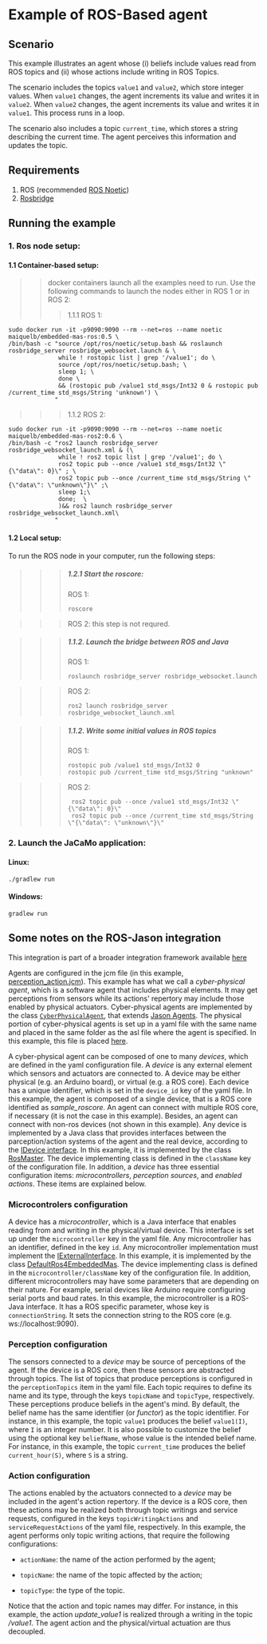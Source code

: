 # Example of ROS-Based agent

## Scenario

This example illustrates an agent whose (i) beliefs include values read from ROS topics and (ii) whose actions include writing in ROS Topics.

The scenario includes the topics ```value1``` and ```value2```, which store integer values. When `value1` changes, the agent increments its value and writes it in `value2`. When `value2` changes, the agent increments its value and writes it in `value1`. This process runs in a loop.

The scenario also includes a topic `current_time`, which stores a string describing the current time. The agent perceives this information and updates the topic.

## Requirements
1. ROS (recommended [ROS Noetic](http://wiki.ros.org/noetic))
2. [Rosbridge](http://wiki.ros.org/rosbridge_suite/Tutorials/RunningRosbridge)


## Running the example

### 1. Ros node setup:

#### 1.1 Container-based setup: 
> > docker containers launch all the examples need to run. Use the following commands to launch the nodes either in ROS 1 or in ROS 2:
> > > 1.1.1 ROS 1: 

   ```
   sudo docker run -it -p9090:9090 --rm --net=ros --name noetic maiquelb/embedded-mas-ros:0.5 \
   /bin/bash -c "source /opt/ros/noetic/setup.bash && roslaunch rosbridge_server rosbridge_websocket.launch & \
                 while ! rostopic list | grep '/value1'; do \
                 source /opt/ros/noetic/setup.bash; \
                 sleep 1; \
                 done \
                 && (rostopic pub /value1 std_msgs/Int32 0 & rostopic pub /current_time std_msgs/String 'unknown') \	
                "
   ```

> > > 1.1.2 ROS 2:

```
sudo docker run -it -p9090:9090 --rm --net=ros --name noetic maiquelb/embedded-mas-ros2:0.6 \
/bin/bash -c "ros2 launch rosbridge_server rosbridge_websocket_launch.xml & (\
              while ! ros2 topic list | grep '/value1'; do \
              ros2 topic pub --once /value1 std_msgs/Int32 \"{\"data\": 0}\" ; \
              ros2 topic pub --once /current_time std_msgs/String \"{\"data\": \"unknown\"}\" ;\
              sleep 1;\
              done;  \
              )&& ros2 launch rosbridge_server rosbridge_websocket_launch.xml\
             "
```


#### 1.2 Local setup: 
To run the ROS node in your computer, run the following steps:

> > > ##### 1.2.1  Start the roscore:
> > > ROS 1:
> > > ```
> > > roscore
> > > ```

> > > ROS 2: this step is not requred.

> > > ##### 1.1.2. Launch the bridge between ROS and Java
> > > ROS 1:
> > > 
> > > ```
> > > roslaunch rosbridge_server rosbridge_websocket.launch
> > > ```

> > > ROS 2:
> > > 
> > > ```
> > > ros2 launch rosbridge_server rosbridge_websocket_launch.xml
> > > ```

> > > ##### 1.1.2. Write some initial values in ROS topics
> > > ROS 1: 
> > > ```
> > > rostopic pub /value1 std_msgs/Int32 0
> > > rostopic pub /current_time std_msgs/String "unknown"

> > >  ROS 2:
> > > ```
> > >  ros2 topic pub --once /value1 std_msgs/Int32 \"{\"data\": 0}\" 
> > >  ros2 topic pub --once /current_time std_msgs/String \"{\"data\": \"unknown\"}\" 
> > > ```




### 2. Launch the JaCaMo application:

#### Linux:
```
./gradlew run
```
#### Windows:
```
gradlew run 
```

## Some notes on the ROS-Jason integration
This integration is part of a broader integration framework available [here](https://github.com/embedded-mas/embedded-mas)

Agents are configured in the jcm file (in this example, [perception_action.jcm](perception_action.jcm)). This example has what we call a <em>cyber-physical agent</em>, which is a software agent that includes physical elements. It may get perceptions from sensors while its actions' repertory may include those enabled by physical actuators. Cyber-physical agents are implemented by the class [`CyberPhysicalAgent`](https://github.com/embedded-mas/embedded-mas/blob/master/src/main/java/embedded/mas/bridges/jacamo/CyberPhysicalAgent.java), that extends [Jason Agents](https://github.com/jason-lang/jason/blob/master/src/main/java/jason/asSemantics/Agent.java). The physical portion of cyber-physical agents is set up in a yaml file with the same name and placed in the same folder as the asl file where the agent is specified. In this example, this file is placed [here](src/agt/sample_agent.yaml).


A cyber-physical agent can be composed of one to many <em>devices</em>, which are defined in the yaml configuration file. A <em>device</em> is any external element which sensors and actuators are connected to. A device may be either physical (e.g. an Arduino board), or virtual (e.g. a ROS core). Each device has a unique identifier, which is set in the ```device_id``` key of the yaml file. In this example, the agent is composed of a single device, that is a ROS core identified as <em>sample_roscore</em>. An agent can connect with multiple ROS core, if necessary (it is not the case in this example). Besides, an agent can connect with non-ros devices (not shown in this example). Any device is implemented by a Java class that provides interfaces between the parception/action systems of the agent and the real device, according to the [IDevice interface](https://github.com/embedded-mas/embedded-mas/blob/master/src/main/java/embedded/mas/bridges/jacamo/IDevice.java). In this example, it is implemented by the class [RosMaster](https://github.com/embedded-mas/embedded-mas/blob/master/src/main/java/embedded/mas/bridges/ros/RosMaster.java). The device implementing class is defined in the ```className``` key of the configuration file. In addition, a <em>device</em> has three essential configuration items: <em>microcontrollers</em>, <em>perception sources</em>, and <em>enabled actions</em>. These items are explained below.

### Microcontrolers configuration
A device has a <em>microcontroller</em>, which is a Java interface that enables reading from and writing in the physical/virtual device. This interface is set up under the ```microcontroller``` key in the yaml file. Any microcontroller has an identifier, defined in the key ```id```. Any microcontroller implementation must implement the [IExternalInterface](https://github.com/embedded-mas/embedded-mas/blob/master/src/main/java/embedded/mas/bridges/jacamo/IExternalInterface.java). In this example, it is implemented by the class [DefaultRos4EmbeddedMas](https://github.com/embedded-mas/embedded-mas/blob/master/src/main/java/embedded/mas/bridges/ros/DefaultRos4EmbeddedMas.java). The device implementing class is defined in the ```microcontroller/className``` key of the configuration file. In addition, different microcontrollers may have some parameters that are depending on their nature. For example, serial devices like Arduino require configuring serial ports and baud rates. In this example, the microcontroller is a ROS-Java interface. It has a ROS specific parameter, whose key is ```connectionString```. It sets the connection string to the ROS core (e.g. ws://localhost:9090).

### Perception configuration
The sensors connected to a <em>device</em> may be source of perceptions of the agent. If the device is a ROS core, then these sensors are abstracted through topics. The list of topics that produce perceptions is configured in the ```perceptionTopics``` item in the yaml file. Each topic requires to define its name and its type, through the keys ```topicName``` and ```topicType```, respectively. These perceptions produce beliefs in the agent's mind. By default, the belief name has the same identifier (or <em>functor</em>) as the topic identifier. For instance, in this example, the topic ```value1``` produces the belief ```value1(I)```, where ```I``` is an integer number. It is also possible to customize the belief using the optional key ```beliefName```, whose value is the intended belief name. For instance, in this example, the topic ```current_time``` produces the belief ```current_hour(S)```, where ```S``` is a string.

   
### Action configuration   
The actions enabled by the actuators connected to a <em>device</em> may be included in the agent's action repertory. If the device is a ROS core, then these actions may be realized both through topic writings and service requests, configured in the keys ```topicWritingActions``` and ```serviceRequestActions``` of the yaml file, respectively. In this example, the agent performs only topic writing actions, that require the following configurations:

   - ```actionName```: the name of the action performed by the agent;

   - ```topicName```: the name of the topic affected by the action;

   - ```topicType```: the type of the topic.

Notice that the action and topic names may differ. For instance, in this example, the action <em>update_value1</em> is realized through a writing in the topic <em>/value1</em>. The agent action and the physical/virtual actuation are thus decoupled.

